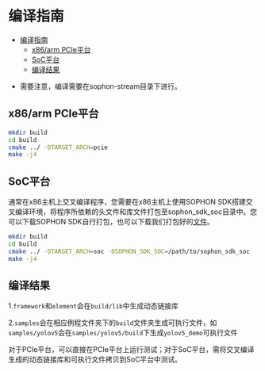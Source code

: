 # 编译指南
- [编译指南](#编译指南)
  - [x86/arm PCIe平台](#x86arm-pcie平台)
  - [SoC平台](#soc平台)
  - [编译结果](#编译结果)

* 需要注意，编译需要在sophon-stream目录下进行。

## x86/arm PCIe平台
```bash
mkdir build
cd build
cmake ../ -DTARGET_ARCH=pcie
make -j4
```

## SoC平台
通常在x86主机上交叉编译程序，您需要在x86主机上使用SOPHON SDK搭建交叉编译环境，将程序所依赖的头文件和库文件打包至sophon_sdk_soc目录中。您可以下载SOPHON SDK自行打包，也可以下载我们打包好的[文件](https://disk.sophgo.vip/sharing/vmOeAUrI9)。
```bash
mkdir build
cd build
cmake ../ -DTARGET_ARCH=soc -DSOPHON_SDK_SOC=/path/to/sophon_sdk_soc
make -j4
```

## 编译结果
1.`framework`和`element`会在`build/lib`中生成动态链接库

2.`samples`会在相应例程文件夹下的`build`文件夹生成可执行文件，如`samples/yolov5`会在`samples/yolov5/build`下生成`yolov5_demo`可执行文件

对于PCIe平台，可以直接在PCIe平台上运行测试；对于SoC平台，需将交叉编译生成的动态链接库和可执行文件拷贝到SoC平台中测试。